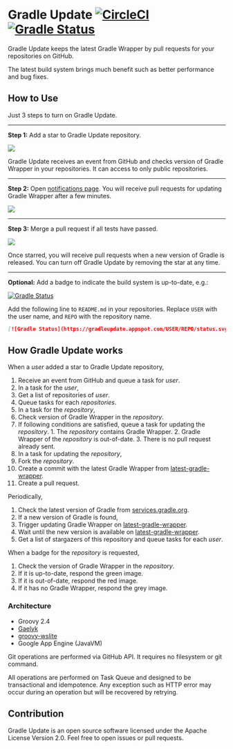 # Gradle Update [![CircleCI](https://circleci.com/gh/int128/gradleupdate.svg?style=svg)](https://circleci.com/gh/int128/gradleupdate) [![Gradle Status](https://gradleupdate.appspot.com/int128/gradleupdate/status.svg?branch=master)](https://gradleupdate.appspot.com/int128/gradleupdate/status)

Gradle Update keeps the latest Gradle Wrapper by pull requests for your repositories on GitHub.

The latest build system brings much benefit such as better performance and bug fixes.


## How to Use

Just 3 steps to turn on Gradle Update.

----

**Step 1:** Add a star to Gradle Update repository.

<img src="https://cloud.githubusercontent.com/assets/321266/9202088/176d83d6-408b-11e5-96dd-c138322fde60.png">

Gradle Update receives an event from GitHub and checks version of Gradle Wrapper in your repositories. It can access to only public repositories.

----

**Step 2:** Open [notifications page](https://github.com/notifications). You will receive pull requests for updating Gradle Wrapper after a few minutes.

<img src="https://cloud.githubusercontent.com/assets/321266/9202273/0e94da60-408c-11e5-83e9-594c9fbdcd42.png">

----

**Step 3:** Merge a pull request if all tests have passed.

<img src="https://cloud.githubusercontent.com/assets/321266/9202364/70fd5a6a-408c-11e5-9cc6-4a7a8f9ccfa8.png">

Once starred, you will receive pull requests when a new version of Gradle is released. You can turn off Gradle Update by removing the star at any time.

----

**Optional:** Add a badge to indicate the build system is up-to-date, e.g.:

[![Gradle Status](https://gradleupdate.appspot.com/int128/latest-gradle-wrapper/status.svg?branch=master)](https://gradleupdate.appspot.com/int128/latest-gradle-wrapper/status)

Add the following line to `README.md` in your repositories. Replace `USER` with the user name, and `REPO` with the repository name.

```markdown
[![Gradle Status](https://gradleupdate.appspot.com/USER/REPO/status.svg?branch=master)](https://gradleupdate.appspot.com/USER/REPO/status)
```


## How Gradle Update works

When a _user_ added a star to Gradle Update repository,

1. Receive an event from GitHub and queue a task for _user_.
2. In a task for the _user_,
  1. Get a list of repositories of _user_.
  2. Queue tasks for each _repositories_.
3. In a task for the _repository_,
  1. Check version of Gradle Wrapper in the _repository_.
  2. If following conditions are satisfied, queue a task for updating the _repository_.
    1. The _repository_ contains Gradle Wrapper.
    2. Gradle Wrapper of the _repository_ is out-of-date.
    3. There is no pull request already sent.
4. In a task for updating the _repository_,
  1. Fork the _repository_.
  2. Create a commit with the latest Gradle Wrapper from [latest-gradle-wrapper](https://github.com/int128/latest-gradle-wrapper).
  3. Create a pull request.

Periodically,

1. Check the latest version of Gradle from [services.gradle.org](https://services.gradle.org).
2. If a new version of Gradle is found,
  1. Trigger updating Gradle Wrapper on [latest-gradle-wrapper](https://github.com/int128/latest-gradle-wrapper).
  2. Wait until the new version is available on [latest-gradle-wrapper](https://github.com/int128/latest-gradle-wrapper).
  3. Get a list of stargazers of this repository and queue tasks for each _user_.

When a badge for the _repository_ is requested,

1. Check the version of Gradle Wrapper in the _repository_.
2. If it is up-to-date, respond the green image.
3. If it is out-of-date, respond the red image.
4. If it has no Gradle Wrapper, respond the grey image.


### Architecture

* Groovy 2.4
* [Gaelyk](gaelyk.appspot.com)
* [groovy-wslite](https://github.com/jwagenleitner/groovy-wslite)
* Google App Engine (JavaVM)

Git operations are performed via GitHub API. It requires no filesystem or git command.

All operations are performed on Task Queue and designed to be transactional and idempotence. Any exception such as HTTP error may occur during an operation but will be recovered by retrying.


## Contribution

Gradle Update is an open source software licensed under the Apache License Version 2.0. Feel free to open issues or pull requests.
